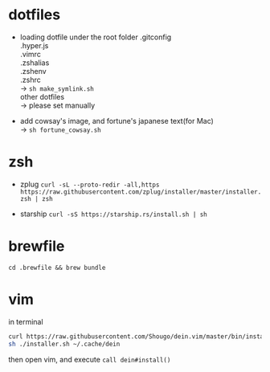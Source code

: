 # dotfiles

- loading dotfile under the root folder
.gitconfig  
.hyper.js  
.vimrc  
.zshalias  
.zshenv  
.zshrc  
→ `sh make_symlink.sh`  
other dotfiles  
→ please set manually  

- add cowsay's image, and fortune's japanese text(for Mac)  
→ `sh fortune_cowsay.sh`  

# zsh

- zplug
`curl -sL --proto-redir -all,https https://raw.githubusercontent.com/zplug/installer/master/installer.zsh | zsh`

- starship
`curl -sS https://starship.rs/install.sh | sh`

# brewfile

`cd .brewfile && brew bundle`

# vim

in terminal  

```sh
curl https://raw.githubusercontent.com/Shougo/dein.vim/master/bin/installer.sh > installer.sh
sh ./installer.sh ~/.cache/dein
```

then open vim, and execute `call dein#install()`  
